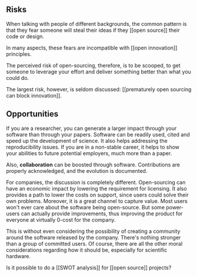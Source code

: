 ## Risks
When talking with people of different backgrounds, the common pattern is that they fear someone will steal their ideas if they [[open source]] their code or design. 

In many aspects, these fears are incompatible with [[open innovation]] principles. 

The perceived risk of open-sourcing, therefore, is to be scooped, to get someone to leverage your effort and deliver something better than what you could do. 

The largest risk, however, is seldom discussed: [[prematurely open sourcing can block innovation]]. 

## Opportunities
If you are a researcher, you can generate a larger impact through your software than through your papers. Software can be readily used, cited and speed up the development of science. It also helps addressing the reproducibility issues. If you are in a non-stable career, it helps to show your abilities to future potential employers, much more than a paper.

Also, **collaboration** can be boosted through software. Contributions are properly acknowledged, and the evolution is documented. 

For companies, the discussion is completely different. Open-sourcing can have an economic impact by lowering the requirement for licensing. It also provides a path to lower the costs on support, since users could solve their own problems. Moreover, it is a great channel to capture value. Most users won't ever care about the software being open-source. But some power-users can actually provide improvements, thus improving the product for everyone at virtually 0-cost for the company. 

This is without even considering the possibility of creating a community around the software released by the company. There's nothing stronger than a group of committed users. Of course, there are all the other moral considerations regarding how it should be, especially for scientific hardware. 

Is it possible to do a [[SWOT analysis]] for [[open source]] projects? 

